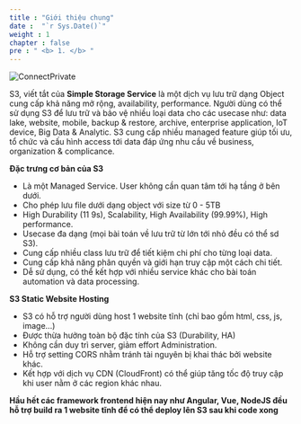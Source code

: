 ```yaml
---
title : "Giới thiệu chung"
date :  "`r Sys.Date()`" 
weight : 1 
chapter : false
pre : " <b> 1. </b> "
---
```


![ConnectPrivate](/01AWSWorkShop/images/icons3.png)

S3, viết tắt của **Simple Storage Service**
là một dịch vụ lưu trữ dạng Object cung cấp khả năng mở rộng, 
availability, performance. 
Người dùng có thể sử dụng S3 để lưu trữ và bảo vệ nhiều loại data cho các 
usecase như: data lake, website, mobile, backup & restore, 
archive, enterprise application, IoT device, Big Data & Analytic. 
S3 cung cấp nhiều managed feature giúp tối ưu, tổ chức và cấu 
hình access tới data đáp ứng nhu cầu về business, organization & 
complicance.

**Đặc trưng cơ bản của S3**
-  Là một Managed Service. User không cần quan tâm tới hạ tầng ở bên dưới.
-  Cho phép lưu file dưới dạng object với size từ 0 - 5TB
-  High Durability (11 9s), Scalability, High Availability (99.99%), High performance.
-  Usecase đa dạng (mọi bài toán về lưu trữ từ lớn tới nhỏ đều có thể sd S3).
-  Cung cấp nhiều class lưu trữ để tiết kiệm chi phí cho từng loại data.
-  Cung cấp khả năng phân quyền và giới hạn truy cập một cách chi tiết.
-  Dễ sử dụng, có thể kết hợp với nhiều service khác cho bài toán automation và 
data processing.

**S3 Static Website Hosting**
- S3 có hỗ trợ người dùng host 1 website tĩnh (chỉ bao gồm html, css, js, image...)
- Được thừa hưởng toàn bộ đặc tính của S3 (Durability, HA)
- Không cần duy trì server, giảm effort Administration.
- Hỗ trợ setting CORS nhằm tránh tài nguyên bị khai thác bởi website khác.
- Kết hợp với dịch vụ CDN (CloudFront) có thể giúp tăng tốc độ truy cập khi user 
nằm ở các region khác nhau.

**Hầu hết các framework frontend hiện nay như Angular, Vue, NodeJS đều hỗ trợ build ra 1 website tĩnh để có thể deploy lên S3 sau khi code xong**
